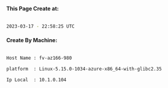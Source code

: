 
   
#### This Page Create at:

```bash

2023-03-17 - 22:58:25 UTC

```

#### Create By Machine:

```bash

Host Name : fv-az166-980

platform  : Linux-5.15.0-1034-azure-x86_64-with-glibc2.35

Ip Local  : 10.1.0.104

```

